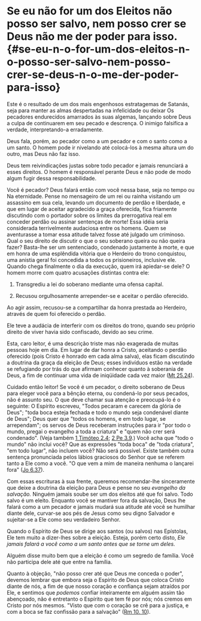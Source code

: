 # Se eu não for um dos Eleitos não posso ser salvo, nem posso crer se Deus não me der poder para isso. {#se-eu-n-o-for-um-dos-eleitos-n-o-posso-ser-salvo-nem-posso-crer-se-deus-n-o-me-der-poder-para-isso}

Este é o resultado de um dos mais engenhosos estratagemas de Satanás, seja para manter as almas despertadas na infelicidade ou deixar Os pecadores endurecidos amarrados às suas algemas, lançando sobre Deus a culpa de continuarem em seu pecado e descrença. O inimigo falsifica a verdade, interpretando-a erradamente.

Deus fala, porém, ao pecador como a um pecador e com o santo como a um santo. O homem pode ir nivelando até colocá-los à mesma altura um do outro, mas Deus não faz isso.

Deus tem reivindicações justas sobre todo pecador e jamais renunciará a esses direitos. O homem é responsável perante Deus e não pode de modo algum fugir dessa responsabilidade.

Você é pecador? Deus falará então com você nessa base, seja no tempo ou Na eternidade. Pense no mensageiro de um rei ou rainha visitando um assassino em sua cela, levando um documento de perdão e liberdade, e que em lugar de aceitar agradecido a graça oferecida, fica friamente discutindo com o portador sobre os limites da prerrogativa real em conceder perdão ou assinar sentenças de morte! Essa idéia seria considerada terrivelmente audaciosa entre os homens. Quem se aventurasse a tomar essa atitude talvez fosse até julgado um criminoso. Qual o seu direito de discutir o que o seu soberano queira ou não queira fazer? Basta-lhe ser um sentenciado, condenado justamente à morte, e que em honra de uma esplêndida vitória que o Herdeiro do trono conquistou, uma anistia geral foi concedida a todos os prisioneiros, inclusive ele. Quando chega finalmente o dia da execução, quem irá apiedar-se dele? O homem morre com quatro acusações distintas contra ele:

1.  Transgrediu a lei do soberano mediante uma ofensa capital.

2.  Recusou orgulhosamente arrepender-se e aceitar o perdão oferecido.

Ao agir assim, recusou-se a compartilhar da honra prestada ao Herdeiro, através de quem foi oferecido o perdão.

Ele teve a audácia de interferir com os direitos do trono, quando seu próprio direito de viver havia sido confiscado, devido ao seu crime.

Esta, caro leitor, é uma descrição triste mas não exagerada de muitas pessoas hoje em dia. Em lugar de dar honra a Cristo, aceitando o perdão oferecido (pois Cristo é honrado em cada alma salva), elas ficam discutindo a doutrina da graça da eleição de Deus; esses indivíduos estão na verdade se refugiando por trás do que afirmam conhecer quanto à soberania de Deus, a fim de continuar uma vida de iniqüidade cada vez maior ([Mt 25.24](http://bibliaonline.com.br/acf/mt/25/24)).

Cuidado então leitor! Se você é um pecador, o direito soberano de Deus para eleger você para a bênção eterna, ou condená-lo por seus pecados, não é assunto seu. O que deve chamar sua atenção e preocupá-lo é o seguinte: O Espírito escreveu, &quot;Todos pecaram e carecem da glória de Deus&quot;; &quot;toda boca esteja fechada e todo o mundo seja condenável diante de Deus&quot;; Deus quer que &quot;todos os homens, e em todo lugar, se arrependam&quot;; os servos de Deus receberam instruções para ir &quot;por todo o mundo, pregai o evangelho a toda a criatura&quot; e &quot;quem não crer será condenado&quot;. (Veja também [1 Timóteo 2.4](http://bibliaonline.com.br/acf/1tm/2/4); [2 Pe 3.9](http://bibliaonline.com.br/acf/2pe/3/9).) Você acha que &quot;todo o mundo&quot; não inclui você? Que as expressões &quot;toda boca&quot; de &quot;toda criatura&quot;, &quot;em todo lugar&quot;, não incluem você? Não será possível. Existe também outra sentença pronunciada pelos lábios graciosos do Senhor que se referem tanto a Ele como a você. &quot;O que vem a mim de maneira nenhuma o lançarei fora&quot; ([Jo 6.37](http://bibliaonline.com.br/acf/jo/6/37)).

Com essas escrituras à sua frente, queremos recomendar-lhe sinceramente que deixe a doutrina da eleição para Deus e pense no seu _evangelho da salvação._ Ninguém jamais soube ser um dos eleitos até que foi salvo. Todo salvo é um eleito. Enquanto você se mantiver fora da salvação, Deus lhe falará como a um pecador e jamais mudará sua atitude até você se humilhar diante dele, curvar-se aos pés de Jesus como seu digno Salvador e sujeitar-se a Ele como seu verdadeiro Senhor.

Quando o Espírito de Deus se dirige aos santos (ou salvos) nas Epístolas, Ele tem muito a dizer-lhes sobre a eleição. Esteja, porém certo disto, _Ele jamais falará a você como a um santo antes que se torne um deles._

Alguém disse muito bem que a eleição é como um segredo de família. Você não participa dele até que entre na família.

Quanto à objeção, &quot;não posso crer até que Deus me conceda o poder&quot;, devemos lembrar que embora seja o Espírito de Deus que coloca Cristo diante de nós, a fim de que nosso coração e confiança sejam atraídos por Ele, e sentimos que _podemos_ confiar inteiramente em alguém assim tão abençoado, não é entretanto o Espírito que tem fé por nós; nós cremos em Cristo por nós mesmos. &quot;Visto que com o coração se crê para a justiça, e com a boca se faz confissão para a salvação&quot; ([Rm 10\. 10](http://bibliaonline.com.br/acf/rm/10/10)).